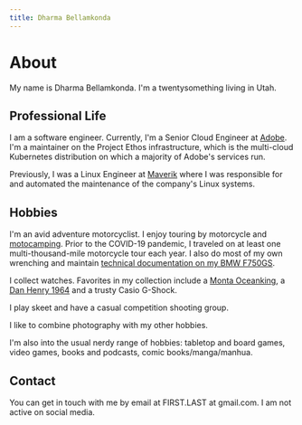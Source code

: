 ```yaml
---
title: Dharma Bellamkonda
---
```

# About

My name is Dharma Bellamkonda. I'm a twentysomething living in Utah.

## Professional Life

I am a software engineer. Currently, I'm a Senior Cloud Engineer at
[Adobe](https://www.adobe.com). I'm a maintainer on the Project Ethos
infrastructure, which is the multi-cloud Kubernetes distribution on which a
majority of Adobe's services run. 

Previously, I was a Linux Engineer at [Maverik](https://www.maverik.com) where
I was responsible for and automated the maintenance of the company's Linux
systems.

## Hobbies

I'm an avid adventure motorcyclist. I enjoy touring by motorcycle and
[motocamping](http://reddit.com/r/motocamping). Prior to the COVID-19 pandemic,
I traveled on at least one multi-thousand-mile motorcycle tour each year. I
also do most of my own wrenching and maintain [technical documentation on my
BMW F750GS](https://github.com/dharmab/bmw-f750gs-f850gs).

I collect watches. Favorites in my collection include a [Monta
Oceanking](https://montawatch.com/collections/oceanking/products/oceanking-60-minute-bezel),
a [Dan Henry
1964](https://danhenrywatches.com/products/1964-gran-turismo-chronograph) and a
trusty Casio G-Shock.

I play skeet and have a casual competition shooting group.

I like to combine photography with my other hobbies.

I'm also into the usual nerdy range of hobbies: tabletop and board games, video
games, books and podcasts, comic books/manga/manhua.

## Contact

You can get in touch with me by email at FIRST.LAST at gmail.com. I am not
active on social media.
